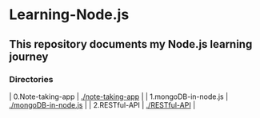 # Learning-Node.js

## This repository documents my Node.js learning journey

### Directories
| 0.Note-taking-app | [./note-taking-app](./note-taking-app/) |
| 1.mongoDB-in-node.js | [./mongoDB-in-node.js](./mongoDB-in-node.js) |
| 2.RESTful-API | [./RESTful-API](./RESTful-API0) |
